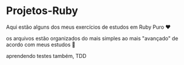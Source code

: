 # Projetos-Ruby

Aqui estão alguns dos meus exercícios de estudos em Ruby Puro ❤️

os arquivos estão organizados do mais simples ao mais "avançado" de acordo com meus estudos 🙂

aprendendo testes também, TDD
